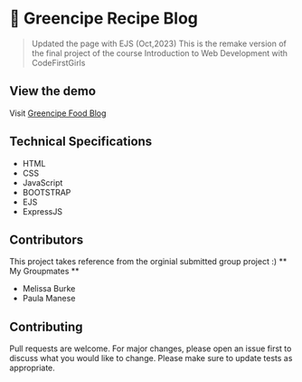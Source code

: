 # 🥙 Greencipe Recipe Blog
> Updated the page with EJS (Oct,2023)
> This is the remake version of the final project of the course Introduction to Web Development with CodeFirstGirls


## View the demo
Visit [Greencipe Food Blog](https://greencipe.onrender.com/)

## Technical Specifications
- HTML
- CSS
- JavaScript
- BOOTSTRAP
- EJS
- ExpressJS

## Contributors
This project takes reference from the orginial submitted group project :)
** My Groupmates ** 
- Melissa Burke
- Paula Manese

## Contributing
Pull requests are welcome. For major changes, please open an issue first to discuss what you would like to change.
Please make sure to update tests as appropriate.
